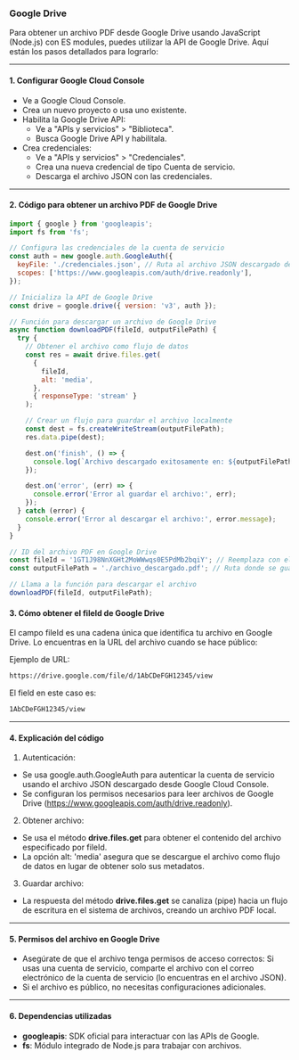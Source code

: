 ### Google Drive

Para obtener un archivo PDF desde Google Drive usando JavaScript (Node.js) con ES modules, puedes utilizar la API de Google Drive. Aquí están los pasos detallados para lograrlo:
<hr>

#### 1. Configurar Google Cloud Console
- Ve a Google Cloud Console.
- Crea un nuevo proyecto o usa uno existente.
- Habilita la Google Drive API:
    - Ve a "APIs y servicios" > "Biblioteca".
    - Busca Google Drive API y habilítala.
- Crea credenciales:
    - Ve a "APIs y servicios" > "Credenciales".
    - Crea una nueva credencial de tipo Cuenta de servicio.
    - Descarga el archivo JSON con las credenciales.

<hr>

#### 2. Código para obtener un archivo PDF de Google Drive
``` javascript
import { google } from 'googleapis';
import fs from 'fs';

// Configura las credenciales de la cuenta de servicio
const auth = new google.auth.GoogleAuth({
  keyFile: './credenciales.json', // Ruta al archivo JSON descargado desde Google Cloud Console
  scopes: ['https://www.googleapis.com/auth/drive.readonly'],
});

// Inicializa la API de Google Drive
const drive = google.drive({ version: 'v3', auth });

// Función para descargar un archivo de Google Drive
async function downloadPDF(fileId, outputFilePath) {
  try {
    // Obtener el archivo como flujo de datos
    const res = await drive.files.get(
      {
        fileId,
        alt: 'media',
      },
      { responseType: 'stream' }
    );

    // Crear un flujo para guardar el archivo localmente
    const dest = fs.createWriteStream(outputFilePath);
    res.data.pipe(dest);

    dest.on('finish', () => {
      console.log(`Archivo descargado exitosamente en: ${outputFilePath}`);
    });

    dest.on('error', (err) => {
      console.error('Error al guardar el archivo:', err);
    });
  } catch (error) {
    console.error('Error al descargar el archivo:', error.message);
  }
}

// ID del archivo PDF en Google Drive
const fileId = '1GT1J98NnXGHt2MoWWwqs0E5PdMb2bqiY'; // Reemplaza con el ID del archivo en Google Drive
const outputFilePath = './archivo_descargado.pdf'; // Ruta donde se guardará el archivo

// Llama a la función para descargar el archivo
downloadPDF(fileId, outputFilePath);
```

#### 3. Cómo obtener el fileId de Google Drive
El campo fileId es una cadena única que identifica tu archivo en Google Drive. Lo encuentras en la URL del archivo cuando se hace público:

Ejemplo de URL:
``` bash
https://drive.google.com/file/d/1AbCDeFGH12345/view
```

El field en este caso es:
``` bash
1AbCDeFGH12345/view
```

<hr>

#### 4. Explicación del código
1. Autenticación:
- Se usa google.auth.GoogleAuth para autenticar la cuenta de servicio usando el archivo JSON descargado desde Google Cloud Console.
- Se configuran los permisos necesarios para leer archivos de Google Drive (https://www.googleapis.com/auth/drive.readonly).

2. Obtener archivo:
- Se usa el método **drive.files.get** para obtener el contenido del archivo especificado por fileId.
- La opción alt: 'media' asegura que se descargue el archivo como flujo de datos en lugar de obtener solo sus metadatos.
3. Guardar archivo:
- La respuesta del método **drive.files.get** se canaliza (pipe) hacia un flujo de escritura en el sistema de archivos, creando un archivo PDF local.
<hr>

#### 5. Permisos del archivo en Google Drive
- Asegúrate de que el archivo tenga permisos de acceso correctos:
Si usas una cuenta de servicio, comparte el archivo con el correo electrónico de la cuenta de servicio (lo encuentras en el archivo JSON).
- Si el archivo es público, no necesitas configuraciones adicionales.

<hr>

#### 6. Dependencias utilizadas
- **googleapis**: SDK oficial para interactuar con las APIs de Google.
- **fs**: Módulo integrado de Node.js para trabajar con archivos.

